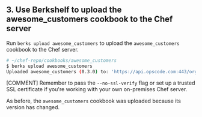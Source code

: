 ## 3. Use Berkshelf to upload the awesome_customers cookbook to the Chef server

Run `berks upload awesome_customers` to upload the `awesome_customers` cookbook to the Chef server.

```bash
# ~/chef-repo/cookbooks/awesome_customers
$ berks upload awesome_customers
Uploaded awesome_customers (0.3.0) to: 'https://api.opscode.com:443/organizations/your-org-name'
```

[COMMENT] Remember to pass the `--no-ssl-verify` flag or set up a trusted SSL certificate if you're working with your own on-premises Chef server.

As before, the `awesome_customers` cookbook was uploaded because its version has changed.

